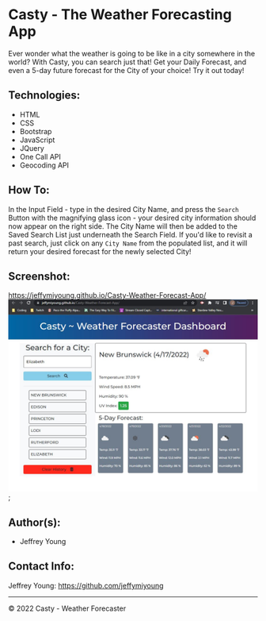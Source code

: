 # Casty - The Weather Forecasting App
Ever wonder what the weather is going to be like in a city somewhere in the world? With Casty, you can search just that! Get your Daily Forecast, and even a 5-day future forecast for the City of your choice! Try it out today!

## Technologies:
* HTML
* CSS
* Bootstrap
* JavaScript
* JQuery 
* One Call API
* Geocoding API

## How To:
In the Input Field - type in the desired City Name, and press the `Search` Button with the magnifying glass icon - your desired city information should now appear on the right side. The City Name will then be added to the Saved Search List just underneath the Search Field.
If you'd like to revisit a past search, just click on any `City Name` from the populated list, and it will return your desired forecast for the newly selected City!

## Screenshot: 
https://jeffymiyoung.github.io/Casty-Weather-Forecast-App/
![This is the homepage for the Casty - Weather Forecasting Application](./Assets/Images/screenshot.JPG);

## Author(s):
* Jeffrey Young

## Contact Info: 
Jeffrey Young: https://github.com/jeffymiyoung

---
© 2022 Casty - Weather Forecaster
